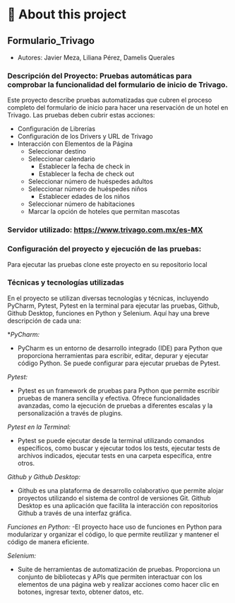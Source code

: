 # 🚀 About this project
## Formulario_Trivago
- Autores: Javier Meza, Liliana Pérez, Damelis Querales

### **Descripción del Proyecto:** Pruebas automáticas para comprobar la funcionalidad del formulario de inicio de Trivago.

Este proyecto describe pruebas automatizadas que cubren el proceso completo del formulario de inicio para hacer una reservación de un hotel en Trivago. Las pruebas deben cubrir estas acciones:

- Configuración de Librerías
- Configuración de los Drivers y URL de Trivago
- Interacción con Elementos de la Página
    - Seleccionar destino
    - Seleccionar calendario
        - Establecer la fecha de check in
        - Establecer la fecha de check out
    - Seleccionar número de huéspedes adultos
    - Seleccionar número de huéspedes niños
        - Establecer edades de los niños
    - Seleccionar número de habitaciones
    - Marcar la opción de hoteles que permitan mascotas

### **Servidor utilizado:** https://www.trivago.com.mx/es-MX

### **Configuración del proyecto y ejecución de las pruebas:** 

Para ejecutar las pruebas clone este proyecto en su repositorio local

### **Técnicas y tecnologías utilizadas**
En el proyecto se utilizan diversas tecnologías y técnicas, incluyendo PyCharm, Pytest, Pytest en la terminal para ejecutar las pruebas, Github, Github Desktop, funciones en Python y Selenium. Aquí hay una breve descripción de cada una:

**PyCharm:*
- PyCharm es un entorno de desarrollo integrado (IDE) para Python que proporciona herramientas para escribir, editar, depurar y ejecutar código Python. Se puede configurar para ejecutar pruebas de Pytest.

*Pytest:*
- Pytest es un framework de pruebas para Python que permite escribir pruebas de manera sencilla y efectiva. Ofrece funcionalidades avanzadas, como la ejecución de pruebas a diferentes escalas y la personalización a través de plugins.

*Pytest en la Terminal:*
- Pytest se puede ejecutar desde la terminal utilizando comandos específicos, como buscar y ejecutar todos los tests, ejecutar tests de archivos indicados, ejecutar tests en una carpeta específica, entre otros.

*Github y Github Desktop:*
- Github es una plataforma de desarrollo colaborativo que permite alojar proyectos utilizando el sistema de control de versiones Git. Github Desktop es una aplicación que facilita la interacción con repositorios Github a través de una interfaz gráfica.

*Funciones en Python:*
-El proyecto hace uso de funciones en Python para modularizar y organizar el código, lo que permite reutilizar y mantener el código de manera eficiente.

*Selenium:*
- Suite de herramientas de automatización de pruebas. Proporciona un conjunto de bibliotecas y APIs que permiten interactuar con los elementos de una página web y realizar acciones como hacer clic en botones, ingresar texto, obtener datos, etc.
